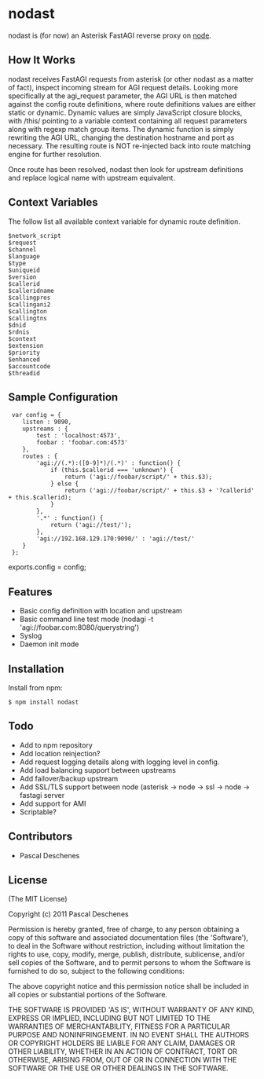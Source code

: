 # nodast

 nodast is (for now) an Asterisk FastAGI reverse proxy on [node](http://nodejs.org).

## How It Works

 nodast receives FastAGI requests from asterisk (or other nodast as a matter of fact), inspect incoming stream for AGI request details.
 Looking more specifically at the agi_request parameter, the AGI URL is then matched against the config route definitions, where route definitions
 values are either static or dynamic. Dynamic values are simply JavaScript closure blocks, with /this/ pointing to a variable context 
 containing all request parameters along with regexp match group items. The dynamic function is simply rewriting the AGI URL, changing
 the destination hostname and port as necessary. The resulting route is NOT re-injected back into route matching engine for further
 resolution.   
 
 Once route has been resolved, nodast then look for upstream definitions and replace logical name with upstream equivalent.
 
## Context Variables

The follow list all available context variable for dynamic route definition.

    $network_script
    $request
    $channel
    $language
    $type
    $uniqueid
    $version
    $callerid
    $calleridname
    $callingpres
    $callingani2
    $callington
    $callingtns
    $dnid
    $rdnis
    $context
    $extension 
    $priority
    $enhanced
    $accountcode
    $threadid
 
## Sample Configuration

     var config = {
        listen : 9090,
        upstreams : {
            test : 'localhost:4573',
            foobar : 'foobar.com:4573'
        },
        routes : {
            'agi://(.*):([0-9]*)/(.*)' : function() {
                if (this.$callerid === 'unknown') {
                    return ('agi://foobar/script/' + this.$3);
                } else {
                    return ('agi://foobar/script/' + this.$3 + '?callerid' + this.$callerid);
                }
            },
            '.*' : function() {
                return ('agi://test/');
            },
            'agi://192.168.129.170:9090/' : 'agi://test/'
        }
     };

 exports.config = config; 

## Features

  * Basic config definition with location and upstream
  * Basic command line test mode (nodagi -t 'agi://foobar.com:8080/querystring')
  * Syslog
  * Daemon init mode

## Installation

Install from npm:

    $ npm install nodast

## Todo

  * Add to npm repository
  * Add location reinjection?
  * Add request logging details along with logging level in config.
  * Add load balancing support between upstreams
  * Add failover/backup upstream
  * Add SSL/TLS support between node (asterisk -> node -> ssl -> node -> fastagi server
  * Add support for AMI
  * Scriptable?
  
## Contributors

  * Pascal Deschenes

## License 

(The MIT License)

Copyright (c) 2011 Pascal Deschenes

Permission is hereby granted, free of charge, to any person obtaining
a copy of this software and associated documentation files (the
'Software'), to deal in the Software without restriction, including
without limitation the rights to use, copy, modify, merge, publish,
distribute, sublicense, and/or sell copies of the Software, and to
permit persons to whom the Software is furnished to do so, subject to
the following conditions:

The above copyright notice and this permission notice shall be
included in all copies or substantial portions of the Software.

THE SOFTWARE IS PROVIDED 'AS IS', WITHOUT WARRANTY OF ANY KIND,
EXPRESS OR IMPLIED, INCLUDING BUT NOT LIMITED TO THE WARRANTIES OF
MERCHANTABILITY, FITNESS FOR A PARTICULAR PURPOSE AND NONINFRINGEMENT.
IN NO EVENT SHALL THE AUTHORS OR COPYRIGHT HOLDERS BE LIABLE FOR ANY
CLAIM, DAMAGES OR OTHER LIABILITY, WHETHER IN AN ACTION OF CONTRACT,
TORT OR OTHERWISE, ARISING FROM, OUT OF OR IN CONNECTION WITH THE
SOFTWARE OR THE USE OR OTHER DEALINGS IN THE SOFTWARE.
